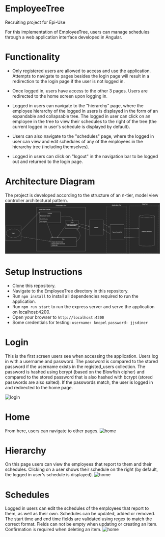 # EmployeeTree
Recruiting project for Epi-Use

For this implementation of EmployeeTree, users can manage schedules through a web application interface developed in Angular.

# Functionality
- Only registered users are allowed to access and use the application. Attempts to navigate to pages besides the login page will result in a redirection to the login page if the user is not logged in.

- Once logged in, users have access to the other 3 pages. Users are redirected to the home screen upon logging in.

- Logged in users can navigate to the "hierarchy" page, where the employee hierarchy of the logged in users is displayed in the form of an expandable and collapsable tree. The logged in user can click on an employee in the tree to view their schedules to the right of the tree (the current logged in user's schedule is displayed by default).

- Users can also navigate to the "schedules" page, where the logged in user can view and edit schedules of any of the employees in the hierarchy tree (including themselves).

- Logged in users can click on "logout" in the navigation bar to be logged out and returned to the login page.

# Architecture Diagram

The project is developed according to the structure of an n-tier, model view controller architectural pattern.
![architecture diagram](https://github.com/bevanslabbert/EmployeeTree/blob/main/ArchitectureDiagram.jpg?raw=true)

# Setup Instructions

- Clone this repository.
- Navigate to the EmployeeTree directory in this repository.
- Run `npm install` to install all dependencies required to run the application.
- Run `npm run start` to run the express server and serve the application on localhost:4200.
- Open your browser to `http://localhost:4200`
- Some credentials for testing:
  `username: knopel`
  `password: jjsdiner`
  
# Login

This is the first screen users see when accessing the application.
Users log in with a username and password. The password is compared to the stored password if the username exists in the registed_users collection. The password is hashed using bcrypt (based on the Blowfish cipher) and compared to the stored password that is also hashed with bcrypt (stored passwords are also salted). If the passwords match, the user is logged in and redirected to the home page.

![login](https://github.com/bevanslabbert/EmployeeTree/blob/main/login.jpg?raw=true)

# Home

From here, users can navigate to other pages.
![home](https://github.com/bevanslabbert/EmployeeTree/blob/main/home.jpg?raw=true)

# Hierarchy

On this page users can view the employees that report to them and their schedules. Clicking on a user shows their schedule on the right (by default, the logged in user's schedule is displayed).
![home](https://github.com/bevanslabbert/EmployeeTree/blob/main/home.jpg?raw=true)

# Schedules

Logged in users can edit the schedules of the employees that report to them, as well as their own. 
Schedules can be updated, added or removed.
The start time and end time fields are validated using regex to match the correct format.
Fields can not be empty when updating or creating an item.
Confirmation is required when deleting an item.
![home](https://github.com/bevanslabbert/EmployeeTree/blob/main/home.jpg?raw=true)
  

  

